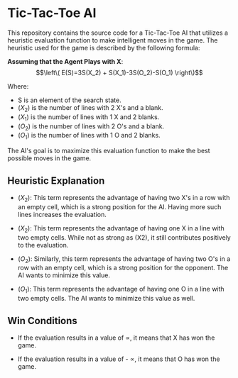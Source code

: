 # Tic-Tac-Toe AI

This repository contains the source code for a Tic-Tac-Toe AI that utilizes a heuristic evaluation function to make intelligent moves in the game. The heuristic used for the game is described by the following formula:

**Assuming that the Agent Plays with X**:
$$\left\( E(S)=3S(X_2) + S(X_1)-3S(O_2)-S(O_1) \right\)$$

Where:
- S is an element of the search state.
- $(X_2)$ is the number of lines with 2 X's and a blank.
- $(X_1)$ is the number of lines with 1 X and 2 blanks.
- $(O_2)$ is the number of lines with 2 O's and a blank.
- $(O_1)$ is the number of lines with 1 O and 2 blanks.

The AI's goal is to maximize this evaluation function to make the best possible moves in the game.

## Heuristic Explanation

- $(X_2)$: This term represents the advantage of having two X's in a row with an empty cell, which is a strong position for the AI. Having more such lines increases the evaluation.

- $(X_2)$: This term represents the advantage of having one X in a line with two empty cells. While not as strong as \(X2\), it still contributes positively to the evaluation.

- $(O_2)$: Similarly, this term represents the advantage of having two O's in a row with an empty cell, which is a strong position for the opponent. The AI wants to minimize this value.

- $(O_1)$: This term represents the advantage of having one O in a line with two empty cells. The AI wants to minimize this value as well.

## Win Conditions

- If the evaluation results in a value of  $\propto$, it means that X has won the game.

- If the evaluation results in a value of - $\propto$, it means that O has won the game.
